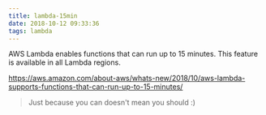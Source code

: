 ```yaml
---
title: lambda-15min
date: 2018-10-12 09:33:36
tags: lambda
---
```

AWS Lambda enables functions that can run up to 15 minutes. This feature is available in all Lambda regions.

https://aws.amazon.com/about-aws/whats-new/2018/10/aws-lambda-supports-functions-that-can-run-up-to-15-minutes/


> Just because you can doesn't mean you should :)

